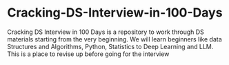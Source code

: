 # Cracking-DS-Interview-in-100-Days
Cracking DS Interview in 100 Days is a repository to work through DS materials starting from the very beginning.
We will learn beginners like data Structures and Algorithms, Python, Statistics to Deep Learning and LLM.
This is a place to revise up before going for the interview
